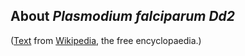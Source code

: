 About *Plasmodium falciparum Dd2*
---------------------------------



([Text](http://en.wikipedia.org/wiki/Plasmodium_falciparum) from
[Wikipedia](http://en.wikipedia.org/), the free encyclopaedia.)
